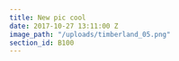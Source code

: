 ```yaml
---
title: New pic cool
date: 2017-10-27 13:11:00 Z
image_path: "/uploads/timberland_05.png"
section_id: B100
---
```

